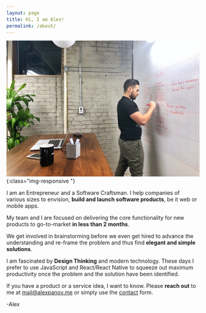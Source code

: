 ```yaml
---
layout: page
title: Hi, I am Alex!
permalink: /about/
---
```


![Alex Panov](/images/profile.jpg){:class="img-responsive "}

I am an Entrepreneur and a Software Craftsman.
I help companies of various sizes to envision, **build and launch
software products**, be it web or mobile apps.

My team and I are focused on delivering the core functionality for
new products to go-to-market **in less than 2 months**.

We get involved in brainstorming before we even get hired to advance
the understanding and re-frame the problem and thus find **elegant and
simple solutions**.

I am fascinated by **Design Thinking** and modern technology.
These days I prefer to use JavaScript and React/React Native to squeeze
out maximum productivity once the problem and the solution have been
identified.

If you have a product or a service idea, I want to know.
Please **reach out** to me at [mail@alexpanov.me](mailto:mail@alexpanov.me)
or simply use the [contact](/contact) form.

-Alex
